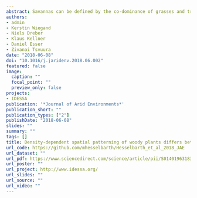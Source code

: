 ```yaml
---
abstract: Savannas can be defined by the co-dominance of grasses and trees. Interactions between these two life forms are relatively well studied, whereas intra-life form interactions among woody plants only attracted recently increased attention. However, the influence of woody plant density is rarely considered. We analysed intra-life form interactions in a semi-arid and a mesic savanna to test for differences between open and dense woody vegetation in relation to large-scale environmental conditions. We applied spatial point pattern analysis to gain a better understanding of processes, such as competition, facilitation and disturbances, affecting the spatial distribution of trees and shrubs. Our results suggest that competition was most pronounced in dense vegetation, whereas facilitation effects were more common in open vegetation. Further, we conclude that factors shaping the spatial patterns differ with scale. At small inter-plant distances, results indicate limited seed dispersal as the most influential factor explaining the spatial distribution of trees and shrubs. However, with increasing inter-plant distances, environmental heterogeneity in the semi-arid savanna and disturbances in the mesic savanna become more important. We conclude that studying intra-life form interactions in savannas should explicitly consider actual woody plant density, especially if different savanna types are compared.
authors:
- admin
- Kerstin Wiegand
- Niels Dreber
- Klaus Kellner
- Daniel Esser
- Zivanai Tsvuura
date: "2018-06-08"
doi: "10.1016/j.jaridenv.2018.06.002"
featured: false
image:
  caption: ""
  focal_point: ""
  preview_only: false
projects: 
- IDESSA
publication: '*Journal of Arid Environments*'
publication_short: ""
publication_types: ["2"]
publishDate: "2018-06-08"
slides: ""
summary: ""
tags: []
title: Density-dependent spatial patterning of woody plants differs between a semi-arid and a mesic savanna in South Africa
url_code: https://github.com/mhesselbarth/Hesselbarth_et_al_2018_JAE
url_dataset: ""
url_pdf: https://www.sciencedirect.com/science/article/pii/S0140196318303422
url_poster: ""
url_project: http://www.idessa.org/
url_slides: ""
url_source: ""
url_video: ""
---
```

